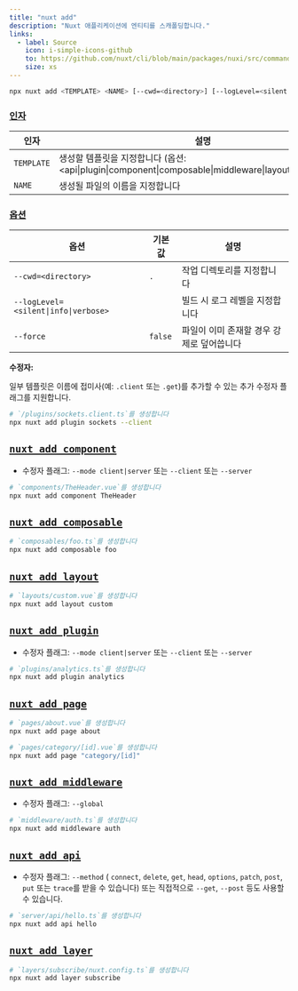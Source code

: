 ```yaml
---
title: "nuxt add"
description: "Nuxt 애플리케이션에 엔티티를 스캐폴딩합니다."
links:
  - label: Source
    icon: i-simple-icons-github
    to: https://github.com/nuxt/cli/blob/main/packages/nuxi/src/commands/add.ts
    size: xs
---
```


<!--add-cmd-->
```bash [Terminal]
npx nuxt add <TEMPLATE> <NAME> [--cwd=<directory>] [--logLevel=<silent|info|verbose>] [--force]
```
<!--/add-cmd-->

### [인자](#arguments)

<!--add-args-->
인자 | 설명
--- | ---
`TEMPLATE` | 생성할 템플릿을 지정합니다 (옵션: <api\|plugin\|component\|composable\|middleware\|layout\|page\|layer>)
`NAME` | 생성될 파일의 이름을 지정합니다
<!--/add-args-->

### [옵션](#options)

<!--add-opts-->
옵션 | 기본값 | 설명
--- | --- | ---
`--cwd=<directory>` | `.` | 작업 디렉토리를 지정합니다
`--logLevel=<silent\|info\|verbose>` |  | 빌드 시 로그 레벨을 지정합니다
`--force` | `false` | 파일이 이미 존재할 경우 강제로 덮어씁니다
<!--/add-opts-->

**수정자:**

일부 템플릿은 이름에 접미사(예: `.client` 또는 `.get`)를 추가할 수 있는 추가 수정자 플래그를 지원합니다.

```bash [Terminal]
# `/plugins/sockets.client.ts`를 생성합니다
npx nuxt add plugin sockets --client
```

## [`nuxt add component`](#nuxt-add-component)

* 수정자 플래그: `--mode client|server` 또는 `--client` 또는 `--server`

```bash [Terminal]
# `components/TheHeader.vue`를 생성합니다
npx nuxt add component TheHeader
```

## [`nuxt add composable`](#nuxt-add-composable)

```bash [Terminal]
# `composables/foo.ts`를 생성합니다
npx nuxt add composable foo
```

## [`nuxt add layout`](#nuxt-add-layout)

```bash [Terminal]
# `layouts/custom.vue`를 생성합니다
npx nuxt add layout custom
```

## [`nuxt add plugin`](#nuxt-add-plugin)

* 수정자 플래그: `--mode client|server` 또는 `--client` 또는 `--server`

```bash [Terminal]
# `plugins/analytics.ts`를 생성합니다
npx nuxt add plugin analytics
```

## [`nuxt add page`](#nuxt-add-page)

```bash [Terminal]
# `pages/about.vue`를 생성합니다
npx nuxt add page about
```

```bash [Terminal]
# `pages/category/[id].vue`를 생성합니다
npx nuxt add page "category/[id]"
```

## [`nuxt add middleware`](#nuxt-add-middleware)

* 수정자 플래그: `--global`

```bash [Terminal]
# `middleware/auth.ts`를 생성합니다
npx nuxt add middleware auth
```

## [`nuxt add api`](#nuxt-add-api)

* 수정자 플래그: `--method` ( `connect`, `delete`, `get`, `head`, `options`, `patch`, `post`, `put` 또는 `trace`를 받을 수 있습니다) 또는 직접적으로 `--get`, `--post` 등도 사용할 수 있습니다.

```bash [Terminal]
# `server/api/hello.ts`를 생성합니다
npx nuxt add api hello
```

## [`nuxt add layer`](#nuxt-add-layer)

```bash [Terminal]
# `layers/subscribe/nuxt.config.ts`를 생성합니다
npx nuxt add layer subscribe
```
